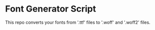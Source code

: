 # Font Generator Script

This repo converts your fonts from '.ttf' files to '.woff' and '.woff2' files.